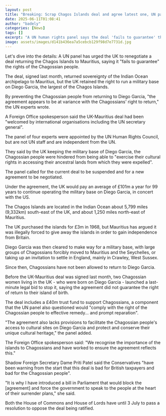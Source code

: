 ```yaml
---
layout: post
title: "Breaking: Scrap Chagos Islands deal and agree latest one, UN panel urges UK"
date: 2025-06-11T01:08:41
author: "badely"
categories: [News]
tags: []
excerpt: "A UN human rights panel says the deal 'fails to guarantee' the rights of Chagossians."
image: assets/images/d141b436ea7a5cebcb129f98d7e7731d.jpg
---
```


Let's dive into the details: A UN panel has urged the UK to renegotiate a deal returning the Chagos Islands to Mauritius, saying it "fails to guarantee" the rights of the Chagossian people.

The deal, signed last month, returned sovereignty of the Indian Ocean archipelago to Mauritius, but the UK retained the right to run a military base on Diego Garcia, the largest of the Chagos Islands.

By preventing the Chagossian people from returning to Diego Garcia, "the agreement appears to be at variance with the Chagossians' right to return," the UN experts wrote.

A Foreign Office spokesperson said the UK-Mauritius deal had been "welcomed by international organisations including the UN secretary general".

The panel of four experts were appointed by the UN Human Rights Council, but are not UN staff and are independent from the UN.

They said by the UK keeping the military base of Diego Garcia, the Chagossian people were hindered from being able to "exercise their cultural rights in accessing their ancestral lands from which they were expelled".

The panel called for the current deal to be suspended and for a new agreement to be negotiated.

Under the agreement, the UK would pay an average of £101m a year for 99 years to continue operating the military base on Diego Garcia, in concert with the US.

The Chagos Islands are located in the Indian Ocean about 5,799 miles (9,332km) south-east of the UK, and about 1,250 miles north-east of Mauritius.

The UK purchased the islands for £3m in 1968, but Mauritius has argued it was illegally forced to give away the islands in order to gain independence from Britain.

Diego Garcia was then cleared to make way for a military base, with large groups of Chagossians forcibly moved to Mauritius and the Seychelles, or taking up an invitation to settle in England, mainly in Crawley, West Sussex.

Since then, Chagossians have not been allowed to return to Diego Garcia.

Before the UK-Mauritius deal was signed last month, two Chagossian women living in the UK - who were born on Diego Garcia - launched a last-minute legal bid to stop it, saying the agreement did not guarantee the right of return to their island of birth.

The deal includes a £40m trust fund to support Chagossians, a component that the UN panel also questioned would "comply with the right of the Chagossian people to effective remedy... and prompt reparation". 

"The agreement also lacks provisions to facilitate the Chagossian people's access to cultural sites on Diego Garcia and protect and conserve their unique cultural heritage," the panel added.

The Foreign Office spokesperson said: "We recognise the importance of the islands to Chagossians and have worked to ensure the agreement reflects this."

Shadow Foreign Secretary Dame Priti Patel said the Conservatives "have been warning from the start that this deal is bad for British taxpayers and bad for the Chagossian people".

"It is why I have introduced a bill in Parliament that would block the [agreement] and force the government to speak to the people at the heart of their surrender plans," she said.

Both the House of Commons and House of Lords have until 3 July to pass a resolution to oppose the deal being ratified.

